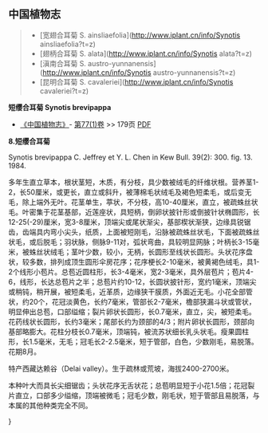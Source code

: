 

## 中国植物志

> * [宽翅合耳菊  S.  ainsliaefolia](http://www.iplant.cn/info/Synotis ainsliaefolia?t=z)
> * [翅柄合耳菊  S.  alata](http://www.iplant.cn/info/Synotis alata?t=z)
> * [滇南合耳菊  S.  austro-yunnanensis](http://www.iplant.cn/info/Synotis austro-yunnanensis?t=z)
> * [昆明合耳菊  S.  cavaleriei](http://www.iplant.cn/info/Synotis cavaleriei?t=z)

**短缨合耳菊 Synotis brevipappa**

* [《中国植物志》](http://www.iplant.cn/frps)- [第77(1)卷](http://www.iplant.cn/frps/vol/77(1)) >> 179页 [PDF](http://www.iplant.cn/frps/pdf/77(1)/179.PDF)

**8.短缨合耳菊**

Synotis brevipappa C. Jeffrey et Y. L. Chen in Kew Bull. 39(2): 300. fig. 13. 1984.

多年生直立草本，根状茎短，木质，有分枝，具少数被绒毛的纤维状根。营养茎1-2，长50厘米，或更长，直立或斜升，被薄棉毛状绒毛及褐色短柔毛，或后变无毛，除上端外无叶。花茎单生，葶状，不分枝，高10-40厘米，直立，被疏蛛丝状毛。叶密集于花茎基部，近莲座状，具短柄，倒卵状披针形或倒披针状椭圆形，长12-25(-29)厘米，宽3-8厘米，顶端尖或尾状渐尖，基部楔状渐狭，边缘具锐锯齿，齿端具内弯小尖头，纸质，上面被短刚毛，沿脉被疏蛛丝状毛，下面被疏蛛丝状毛，或后脱毛；羽状脉，侧脉9-11对，弧状弯曲，具较明显网脉；叶柄长3-15毫米，被蛛丝状绒毛；茎叶少数，较小，无柄，长圆形至线状长圆形。头状花序盘状，较多数，排列成顶生圆形伞房花序；花序梗长2-10毫米，被黄褐色绒毛，具1-2个线形小苞片。总苞近圆柱形，长3-4毫米，宽2-3毫米，具外层苞片；苞片4-6，线形，长达总苞片之半；总苞片约10-12，长圆状披针形，宽约1毫米，顶端尖或稍钝，稍开展，被短柔毛，近革质，边缘狭干膜质，外面近无毛。小花全部管状，约20个，花冠淡黄色，长约7毫米，管部长2-7毫米，檐部狭漏斗状或管状，明显伸出总苞，口部缢缩；裂片卵状长圆形，长0.7毫米，直立，尖，被短柔毛。花药线状长圆形，长约3毫米；尾部长约为颈部的4/3；附片卵状长圆形，颈部向基部略膨大。花柱分枝长0.7毫米，顶端钝，被流苏状细长乳头状毛。瘦果圆柱形，长1.5毫米，无毛；冠毛长2-2.5毫米，短于管部，白色，少数刚毛，易脱落。花期8月。

特产西藏达赖谷（Delai valley）。生于疏林或荒坡，海拔2400-2700米。

本种叶大而具长尖细锯齿；头状花序无舌状花；总苞明显短于小花1.5倍；花冠裂片直立，口部多少缢缩，顶端被微毛；冠毛少数，刚毛状，短于管部且易脱落，与本属的其他种类完全不同。

}